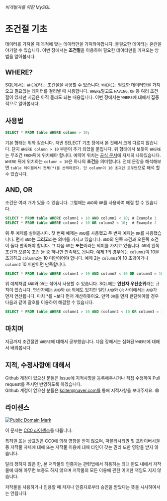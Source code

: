 ###### 비개발자를 위한 MySQL
# 조건절 기초

데이터를 가져올 때 목적에 맞는 데이터만을 가져와야합니다. 불필요한 데이터는 혼란을 야기할 수 있습니다. 이번 장에서는 **조건절**을 이용하여 필요한 데이터만을 가져오는 방법을 알아봅시다.

## WHERE?
SQL에서는 `WHERE`라는 조건절을 사용할 수 있습니다. `WHERE`는 필요한 데이터만을 가져오고 필요없는 데이터를 걸러낼 때 사용합니다. `WHERE`말고도 `HAVING`, `ON` 등 여러 조건절이 있지만 지금은 아직 몰라도 되는 내용입니다. 이번 장에서는 `WHERE`에 대해서 집중적으로 알아봅시다.

## 사용법
```sql
SELECT * FROM table WHERE column > 10;
```
기본 형태는 위와 같습니다. 저번 SELECT 기초 장에서 본 것에서 크게 다르지 않습니다. 단지 `WHERE column > 10` 부분이 추가 되었을 뿐입니다. 위 형태에서 보듯이 `WHERE`는 무조건 `FROM`뒤에 위치해야 합니다. 예약어 위치는 [공식 문서](http://dev.mysql.com/doc/refman/5.7/en/select.html)에 자세히 나와있습니다. `WHERE` 뒤에 위치하는 `column > 10`은 하나의 **조건**을 의미합니다. 전체 문장을 해석해보면 `table 테이블에서 전체(*)을 선택하겠다. 단 column이 10 초과인 로우만`으로 해석 할 수 있습니다.

## AND, OR
조건은 여러 개가 있을 수 있습니다. 그럴때는 `AND`와 `OR`를 사용하여 해결 할 수 있습니다.

```sql
SELECT * FROM table WHERE column1 > 10 AND column2 < 10; # Example 1
SELECT * FROM table WHERE column1 > 10 OR column2 < 10;  # Example 2
```

위 두 예제를 살펴봅시다. 첫 번째 예제는 `AND`를 사용했고 두 번째 예제는 `OR`를 사용했습니다. 먼저 `AND`는 **그리고**라는 의미를 가지고 있습니다. `AND`의 왼쪽 조건과 오른쪽 조건이 둘다 만족해야 합니다. 그 다음 `OR`는 **또는**이라는 의미를 가지고 있습니다. `OR`의 왼쪽 조건과 오른쪽 조건 둘 중 하나만 만족해도 됩니다. 예제 1의 경우에는 `column1`이 10을 초과하고 `column2`는 10 미만이어야 합니다. 예제 2는 `column1`이 10 초과이거나 `column2` 10 미만이면 만족합니다.

```sql
SELECT * FROM table WHERE column1 > 10 AND column2 < 10 OR column3 = 10;
```

위 예제처럼 `AND`와 `OR`는 섞어서 사용할 수 있습니다. SQL에는 **연선자 우선순위**라는 규칙이 있습니다. 연산자에는 `AND`와 `OR` 외에도 있지만 일단 `AND`와 `OR` 사이에서는 `AND`가 먼저 연산됩니다. 마치 *를 +보다 먼저 계산하듯이요. 만약 `OR`를 먼저 판단해야할 경우 다음과 같이 괄호를 이용하여 해결할 수 있습니다.

```sql
SELECT * FROM table WHERE column1 > 10 AND (column2 < 10 OR column3 = 10);
```

## 마치며
지금까지 조건절인 `WHERE`에 대해서 공부했습니다. 다음 장에서는 심화된 `WHERE`에 대해서 배워봅시다.

## 지적, 수정사항에 대해서
Github 계정이 있으신 분들은 Issue에 지적사항을 등록해주시거나 직접 수정하여 Pull request를 주시면 반영하도록 하겠습니다. <br>Github 계정이 없으신 분들은 kciter@naver.com를 통해 지적사항을 보내주세요. :smile:

## 라이센스
<a rel="license" href="http://creativecommons.org/publicdomain/mark/1.0/">
<img src="https://licensebuttons.net/p/mark/1.0/88x31.png" alt="Public Domain Mark" />
</a>

이 문서는 [CC0 라이센스](LICENSE)를 따릅니다.

특허권 또는 상표권은 CC0에 의해 영향을 받지 않으며, 퍼블리시티권 및 프라이버시권 등 저작물 자체에 대해 또는 저작물 이용에 대해 타인이 갖는 권리 또한 영향을 받지 않습니다.

달리 정하지 않은 한, 본 저작물의 인증자는 관련법에서 허용하는 최대 한도 내에서 저작물에 대해 아무런 보증도 하지 않으며 저작물의 모든 이용에 관한 어떠한 책임도 지지 않습니다.

저작물을 사용하거나 인용할 때 저자나 인증자로부터 승인을 받았다는 뜻을 시사하여서는 안됩니다.

